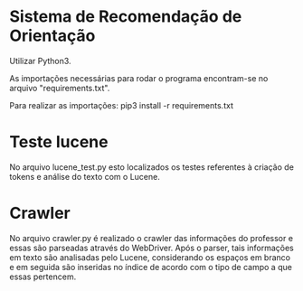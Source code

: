 # Sistema de Recomendação de Orientação

Utilizar Python3.

As importações necessárias para rodar o programa encontram-se no arquivo "requirements.txt".

Para realizar as importações: pip3 install -r requirements.txt

# Teste lucene

No arquivo lucene_test.py esto localizados os testes referentes à criação de tokens e análise do texto com o Lucene.

# Crawler

No arquivo crawler.py é realizado o crawler das informações do professor e essas são parseadas através do WebDriver.
Após o parser, tais informações em texto são analisadas pelo Lucene, considerando os espaços em branco e em seguida são inseridas no índice de acordo com o tipo de campo a que essas pertencem.

